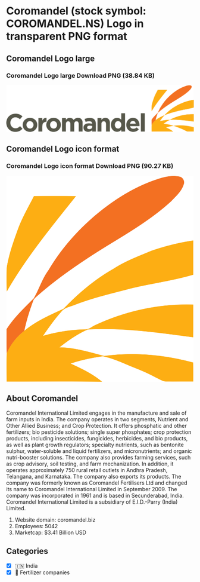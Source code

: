 # Coromandel (stock symbol: COROMANDEL.NS) Logo in transparent PNG format

## Coromandel Logo large

### Coromandel Logo large Download PNG (38.84 KB)

![Coromandel Logo large Download PNG (38.84 KB)](/img/orig/COROMANDEL.NS_BIG-10b20eb9.png)

## Coromandel Logo icon format

### Coromandel Logo icon format Download PNG (90.27 KB)

![Coromandel Logo icon format Download PNG (90.27 KB)](/img/orig/COROMANDEL.NS-4966f312.png)

## About Coromandel

Coromandel International Limited engages in the manufacture and sale of farm inputs in India. The company operates in two segments, Nutrient and Other Allied Business; and Crop Protection. It offers phosphatic and other fertilizers; bio pesticide solutions; single super phosphates; crop protection products, including insecticides, fungicides, herbicides, and bio products, as well as plant growth regulators; specialty nutrients, such as bentonite sulphur, water-soluble and liquid fertilizers, and micronutrients; and organic nutri-booster solutions. The company also provides farming services, such as crop advisory, soil testing, and farm mechanization. In addition, it operates approximately 750 rural retail outlets in Andhra Pradesh, Telangana, and Karnataka. The company also exports its products. The company was formerly known as Coromandel Fertilisers Ltd and changed its name to Coromandel International Limited in September 2009. The company was incorporated in 1961 and is based in Secunderabad, India. Coromandel International Limited is a subsidiary of E.I.D.-Parry (India) Limited.

1. Website domain: coromandel.biz
2. Employees: 5042
3. Marketcap: $3.41 Billion USD


## Categories
- [x] 🇮🇳 India
- [x] 🌱 Fertilizer companies
